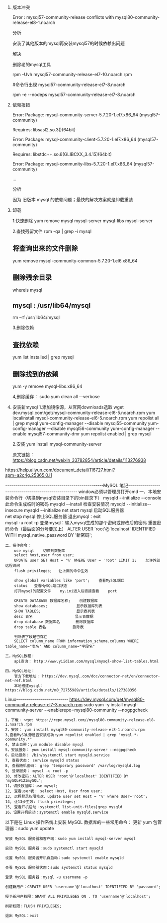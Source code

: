 1. 版本冲突

	Error : mysql57-community-release conflicts with mysql80-community-release-el8-1.noarch

	分析

	安装了其他版本的mysql再安装mysql57的时候依赖出问题

	解决

	删除老的mysql工具

	rpm -Uvh mysql57-community-release-el7-10.noarch.rpm

	#命令行出现 mysql57-community-release-el7-8.noarch

	rpm -e --nodeps mysql57-community-release-el7-8.noarch

2. 依赖报错

	Error: Package: mysql-community-server-5.7.20-1.el7.x86_64 (mysql57-community)

	Requires: libsasl2.so.3()(64bit)

	Error: Package: mysql-community-client-5.7.20-1.el7.x86_64 (mysql57-community)

	Requires: libstdc++.so.6(GLIBCXX_3.4.15)(64bit)

	Error: Package: mysql-community-libs-5.7.20-1.el7.x86_64 (mysql57-community)

	...

	分析

	因为 旧版本 mysql 的依赖问题；最快的解决方案就是卸载重装

3. 卸载

	1.快速删除
	yum remove mysql mysql-server mysql-libs mysql-server

	2.查找残留文件
	rpm -qa | grep -i mysql
	## 将查询出来的文件删除
	yum remove mysql-community-common-5.7.20-1.el6.x86_64
	## 删除残余目录
	whereis mysql
	## mysql : /usr/lib64/mysql
	rm –rf /usr/lib64/mysql

	3.删除依赖
	## 查找依赖
	yum list installed | grep mysql
	## 删除找到的依赖
	yum -y remove mysql-libs.x86_64

	4,删除缓存： sudo yum clean all --verbose

4. 安装新mysql
	1.添加镜像源，从官网downloads选取
	wget dev.mysql.com/get/mysql-community-release-el6-5.noarch.rpm
	yum localinstall mysql-community-release-el6-5.noarch.rpm
	yum repolist all | grep mysql
	yum-config-manager --disable mysql55-community
	yum-config-manager --disable mysql56-community
	yum-config-manager --enable mysql57-community-dmr
	yum repolist enabled | grep mysql

	2.安装
	yum install mysql-community-server

	原文链接：https://blog.csdn.net/weixin_33782854/article/details/113276938



https://help.aliyun.com/document_detail/116727.html?spm=a2c4g.25365.0.i1

-------------------------------------------------MySQL 笔记----------------------------------------------------
window必须以管理员打开cmd
    一，本地安装命令行（切换到mysql安装目录下的bin目录下）
        mysqld --initialize --console   此命令生成临时的密码
        mysqld --install                检查安装情况
        mysqld --initialize--insecure 
        mysqld --initialize 
        net start mysql         启动SQL服务器        
        net stop mysql          停止SQL服务器
        退出mysql：exit          
        mysql -u root -p   登录mysql：输入mysql生成的那个密码或修改后的密码
        重置密码命令（最后面的分号要加上）
        ALTER USER 'root'@'localhost' IDENTIFIED WITH mysql_native_password BY '新密码'; 

    二，操作命令：
        use mysql    切换到数据库
        select host,user from user;
        UPDATE user SET Host = '%' WHERE User = 'root' LIMIT 1;    允许外部远程访问
        flush privileges;   让上面的命令生效

        show global variables like 'port';    查看MySQL端口
        status   查看MySQL端口状态
        打开mysql的配置文件    my.ini进入后直接查看    port

        CREATE DATABASE 数据库名称;    创建数据库
        show databases;             显示数据库列表
        SHOW TABLES;                显示表列表
        desc 表名                   显示表数据
        drop database 数据库名       删除数据库
        drop table 表名            删除表

        判断表字段是否存在
        SELECT column_name FROM information_schema.columns WHERE table_name="表名" AND column_name="字段名"

    三，MySQL教程：
        api查询： http://www.yiidian.com/mysql/mysql-show-list-tables.html

    四，MySQL地址：
        官方下载地址： https://dev.mysql.com/doc/connector-net/en/connector-net-ref.html
        本地搭建mysql： https://blog.csdn.net/m0_72755989/article/details/127388356

Linux--------------------------
https://dev.mysql.com/get/mysql80-community-release-el7-3.noarch.rpm
sudo yum -y install mysql-community-server --enablerepo=mysql80-community --nogpgcheck

	1，下载： wget https://repo.mysql.com//mysql80-community-release-el8-1.noarch.rpm
	2，安装： yum install mysql80-community-release-el8-1.noarch.rpm
	3,查看MySQL源是否安装成功:yum repolist enabled | grep "mysql.*-community.*"
	4, 禁止自带：yum module disable mysql
	5，安装服务： yum install mysql-community-server --nogpgcheck
	6，启动服务： /bin/systemctl start mysqld.service
	7, 查看状态： service mysqld status
	8, 查看随机密码： grep 'temporary password' /var/log/mysqld.log
	9, 登录服务： mysql -u root -p
	10, 修改密码：ALTER USER 'root'@'localhost' IDENTIFIED BY 'mySQL#123mySQL'; 
	11，切换数据库：use mysql;
	12, 查看user表： select Host, User from user;
	13, 远程登录权限修改，update user set Host = '%' where User='root';
    14, 让13步生效: flush privileges;
    15, 查看开机启动：systemctl list-unit-files|grep mysqld
    16，设置开机启动：systemctl enable mysqld.service



以下是在 Linux 操作系统上安装 MySQL 数据库的一些常用命令：
	更新 yum 包管理器：sudo yum update

	安装 MySQL 服务器和客户端：sudo yum install mysql-server mysql

	启动 MySQL 服务器：sudo systemctl start mysqld

	设置 MySQL 服务器开机自启动：sudo systemctl enable mysqld

	查看 MySQL 服务器状态：sudo systemctl status mysqld

	登录 MySQL 服务器：mysql -u username -p

	创建新用户：CREATE USER 'username'@'localhost' IDENTIFIED BY 'password';

	授予新用户权限：GRANT ALL PRIVILEGES ON . TO 'username'@'localhost';

	刷新权限：FLUSH PRIVILEGES;

	退出 MySQL：exit